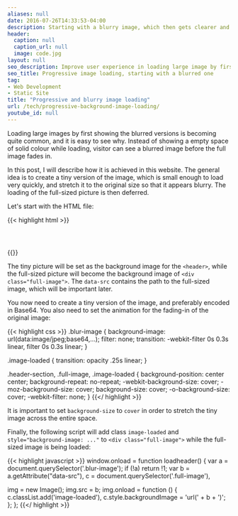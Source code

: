 ```yaml
---
aliases: null
date: 2016-07-26T14:33:53-04:00
description: Starting with a blurry image, which then gets clearer and clearer when loading finishes
header:
  caption: null
  caption_url: null
  image: code.jpg
layout: null
seo_description: Improve user experience in loading large image by first serving a blurred image before loading of the full-sized picture is complete
seo_title: Progressive image loading, starting with a blurred one
tag:
- Web Development
- Static Site
title: "Progressive and blurry image loading"
url: /tech/progressive-background-image-loading/
youtube_id: null
---
```


Loading large images by first showing the blurred versions is becoming quite common, and it is easy to see why. Instead of showing a empty space of solid colour while loading, visitor can see a blurred image before the full image fades in.

In this post, I will describe how it is achieved in this website. The general idea is to create a tiny version of the image, which is small enough to load very quickly, and stretch it to the original size so that it appears blurry. The loading of the full-sized picture is then deferred.

Let's start with the HTML file:

{{< highlight html >}}
<header class="header-section blur-image" data-src="/path-to-original-image">
  <div class="full-image">
    <!-- More code goes here -->
  </div>
</header>
{{</ highlight >}}

The tiny picture will be set as the background image for the `<header>`, while the full-sized picture will become the background image of `<div class="full-image">`. The `data-src` contains the path to the full-sized image, which will be important later.

You now need to create a tiny version of the image, and preferably encoded in Base64. You also need to set the animation for the fading-in of the original image:

{{< highlight css >}}
.blur-image {
  background-image: url(data:image/jpeg;base64,...);
  filter: none;
  transition: -webkit-filter 0s 0.3s linear, filter 0s 0.3s linear;
}

.image-loaded {
  transition: opacity .25s linear;
}

.header-section, .full-image, .image-loaded {
  background-position: center center;
  background-repeat: no-repeat;
  -webkit-background-size: cover;
  -moz-background-size: cover;
  background-size: cover;
  -o-background-size: cover;
  -webkit-filter: none;
}
{{</ highlight >}}

It is important to set `background-size` to `cover` in order to stretch the tiny image across the entire space.

Finally, the following script will add class `image-loaded` and `style="background-image: ..."` to `<div class="full-image">` while the full-sized image is being loaded:

{{< highlight javascript >}}
window.onload = function loadheader() {
  var a = document.querySelector('.blur-image');
  if (!a) return !1;
  var b = a.getAttribute("data-src"),
      c = document.querySelector('.full-image'),

  img = new Image();
  img.src = b;
  img.onload = function () {
    c.classList.add('image-loaded'),
    c.style.backgroundImage = 'url(' + b + ')';
  };
};
{{</ highlight >}}
